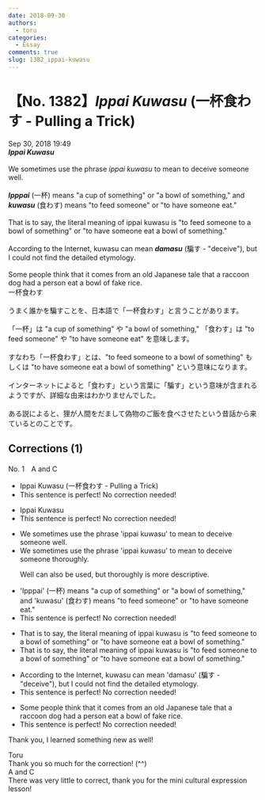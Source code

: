```yaml
---
date: 2018-09-30
authors:
  - toru
categories:
  - Essay
comments: true
slug: 1382_ippai-kuwasu
---
```


# 【No. 1382】<strong><em>Ippai Kuwasu</strong></em> (一杯食わす - Pulling a Trick)
<div class="date">Sep 30, 2018 19:49</div>
<div id="post"><div id="body_show_ori">
<strong><em>Ippai Kuwasu</strong></em><br/><br/>We sometimes use the phrase <em>ippai kuwasu</em> to mean to deceive someone well.<br/><br/><strong><em>Ipppai</em></strong> (一杯) means "a cup of something" or "a bowl of something," and <strong><em>kuwasu</em></strong> (食わす) means "to feed someone" or "to have someone eat." <br/><br/>That is to say, the literal meaning of ippai kuwasu is "to feed someone to a bowl of something" or "to have someone eat a bowl of something."<br/><br/>According to the Internet, kuwasu can mean <strong><em>damasu</em></strong> (騙す - "deceive"), but I could not find the detailed etymology.<br/><br/>Some people think that it comes from an old Japanese tale that a raccoon dog had a person eat a bowl of fake rice.
</div></div>

<!-- more -->

<div id="post_ja"><div id="body_show_mo">
一杯食わす<br/><br/>うまく誰かを騙すことを、日本語で「一杯食わす」と言うことがあります。<br/><br/>「一杯」は "a cup of something" や "a bowl of something," 「食わす」は "to feed someone" や "to have someone eat" を意味します。<br/><br/>すなわち「一杯食わす」とは、"to feed someone to a bowl of something" もしくは "to have someone eat a bowl of something" という意味になります。<br/><br/>インターネットによると「食わす」という言葉に「騙す」という意味が含まれるようですが、詳細な由来はわかりませんでした。<br/><br/>ある説によると、狸が人間をだまして偽物のご飯を食べさせたという昔話から来ているとのことです。
</div></div>

## Corrections (1)
<div id="block"><div class="first_name"> No. 1　<span class="just_name">A and C</span></div><div id="block2">
<ul class="correction_field">
<li class="incorrect">Ippai Kuwasu (一杯食わす - Pulling a Trick)</li>
<li class="corrected perfect">This sentence is perfect! No correction needed!</li>
</ul>
<ul class="correction_field">
<li class="incorrect">Ippai Kuwasu</li>
<li class="corrected perfect">This sentence is perfect! No correction needed!</li>
</ul>
<ul class="correction_field">
<li class="incorrect">We sometimes use the phrase 'ippai kuwasu' to mean to deceive someone well.</li>
<li class="corrected correct">
We sometimes use the phrase 'ippai kuwasu' to mean to deceive someone <span class="f_red">thoroughly</span>.
<p class="correction_comment">Well can also be used, but thoroughly is more descriptive.</p>
</li>
</ul>
<ul class="correction_field">
<li class="incorrect">'Ipppai' (一杯) means "a cup of something" or "a bowl of something," and 'kuwasu' (食わす) means "to feed someone" or "to have someone eat." </li>
<li class="corrected perfect">This sentence is perfect! No correction needed!</li>
</ul>
<ul class="correction_field">
<li class="incorrect">That is to say, the literal meaning of ippai kuwasu is "to feed someone to a bowl of something" or "to have someone eat a bowl of something."</li>
<li class="corrected correct">
That is to say, the literal meaning of ippai kuwasu is "to feed someone <span class="sline">to </span>a bowl of something" or "to have someone eat a bowl of something."
</li>
</ul>
<ul class="correction_field">
<li class="incorrect">According to the Internet, kuwasu can mean 'damasu' (騙す - "deceive"), but I could not find the detailed etymology.</li>
<li class="corrected perfect">This sentence is perfect! No correction needed!</li>
</ul>
<ul class="correction_field">
<li class="incorrect">Some people think that it comes from an old Japanese tale that a raccoon dog had a person eat a bowl of fake rice.</li>
<li class="corrected perfect">This sentence is perfect! No correction needed!</li>
</ul>
<p class="comment_small">
 Thank you, I learned something new as well!
</p>

</div><div class="name"><span class="just_name">Toru</span><br>
Thank you so much for the correction! (^^)
</div>
<div class="name"><span class="just_name">A and C</span><br>
There was very little to correct, thank you for the mini cultural expression lesson!
</div>
</div>
